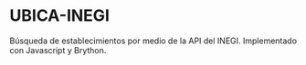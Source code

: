 # UBICA-INEGI
Búsqueda de establecimientos por medio de la API del INEGI. Implementado con Javascript y Brython. 
